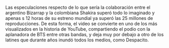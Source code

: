 Las especulaciones respecto de lo que sería la colaboración entre el argentino Bizarrap y la colombiana Shakira
 superó todo lo imaginado y apenas s 12 horas de su estreno mundial ya superó las 25 millones de reproducciones.
  De esta forma, el video se convierte en uno de los más visualizados en la historia de YouTube, compartiendo el
podio con la aplanadora de BTS entre otras bandas, y deja muy por debajo a otro de los latines que durante años inundó todos los medios, como Despacito.